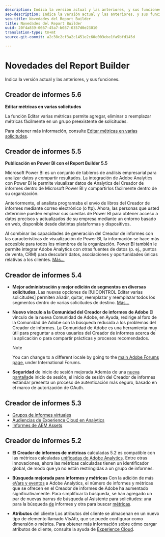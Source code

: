 ```yaml
---
description: Indica la versión actual y las anteriores, y sus funciones.
seo-description: Indica la versión actual y las anteriores, y sus funciones.
seo-title: Novedades del Report Builder
title: Novedades del Report Builder
uuid: 20f4a839-0667-45a7-b037-0357d0e23010
translation-type: tm+mt
source-git-commit: a2c38c2cf3a2c1451e2c60e003ebe1fa9bfd145d

---
```



# Novedades del Report Builder

Indica la versión actual y las anteriores, y sus funciones.

## Creador de informes 5.6

**Editar métricas en varias solicitudes**

La función Editar varias métricas permite agregar, eliminar o reemplazar métricas fácilmente en un grupo preexistente de solicitudes.

Para obtener más información, consulte [Editar métricas en varias solicitudes](../../analyze/report-builder/manage-requests/edit-multiple-metrics.md#concept_1524B059C72C4224AA199411151069AB).

## Creador de informes 5.5

**Publicación en Power BI con el Report Builder 5.5**

Microsoft Power BI es un conjunto de tableros de análisis empresarial para analizar datos y compartir resultados. La integración de Adobe Analytics con Power BI le permite visualizar datos de Analytics del Creador de informes dentro de Microsoft Power BI y compartirlos fácilmente dentro de su organización.

Anteriormente, el analista programaba el envío de libros del Creador de informes mediante correo electrónico (o ftp). Ahora, las personas que usted determine pueden emplear sus cuentas de Power BI para obtener acceso a datos precisos y actualizados de su empresa mediante un entorno basado en web, disponible desde distintas plataformas y dispositivos.

Al combinar las capacidades de generación del Creador de informes con las características de visualización de Power BI, la información se hace más accesible para todos los miembros de la organización. Power BI también le permite integrar Adobe Analytics con otras fuentes de datos (p. ej., puntos de venta, CRM) para descubrir datos, asociaciones y oportunidades únicas relativas a los clientes. [Más...](../../analyze/report-builder/c-publish-power-bi/power-bi.md#concept_07653F1641774B70AD2DE77F0614B8CC)

## Creador de informes 5.4

* **Mejor administración y mejor edición de segmentos en diversas solicitudes.** Las nuevas opciones de [!UICONTROL Editar varias solicitudes] permiten añadir, quitar, reemplazar y reemplazar todos los segmentos dentro de varias solicitudes de destino. [Más...](../../analyze/report-builder/data-requests/segmentation.md#section_C3D63FCBE1A94369A319243313B03C93)

* **Nuevo vínculo a la Comunidad del Creador de informes de Adobe** El vínculo de la nueva Comunidad de Adobe, en Ayuda, redirige al foro de la Comunidad de Adobe con la búsqueda reducida a los problemas del Creador de informes. La Comunidad de Adobe es una herramienta muy útil para preguntar a otros usuarios del Creador de informes acerca de la aplicación o para compartir prácticas y procesos recomendados.

   >[!NOTE]
   >
   >You can change to a different locale by going to the [main Adobe Forums page](https://forums.adobe.com/welcome), under International Forums.

* **Seguridad** de inicio de sesión mejorada Además de una [nueva pantalla](../../analyze/report-builder/setup/login.md#concept_67A16213B90D43C7A624C4E43B821981)de inicio de sesión, el inicio de sesión del Creador de informes estándar presenta un proceso de autenticación más seguro, basado en el marco de autorización de OAuth.

## Creador de informes 5.3

* [Grupos de informes virtuales](https://marketing.adobe.com/resources/help/en_US/reference/virtual-report-suites.html)
* [Audiencias de Experience Cloud en Analytics](https://marketing.adobe.com/resources/help/en_US/mcloud/mc-audiences-aam.html)
* [Informes de AEM Assets](https://marketing.adobe.com/resources/help/en_US/reference/aem-assets-reporting.html)

## Creador de informes 5.2

* **El Creador de informes de métricas** calculadas 5.2 es compatible con las métricas calculadas [unificadas de Adobe Analytics](../../analyze/report-builder/layout/c-metrics-dimensions/calculated-metrics.md#concept_C36AF97877EA49E0B055122E1EE32DD4). Entre otras innovaciones, ahora las métricas calculadas tienen un identificador global, de modo que ya no están restringidas a un grupo de informes.

* **Búsqueda mejorada para informes y métricas** Con la adición de más [eVars y eventos](https://marketing.adobe.com/resources/help/en_US/sc/implement/evars_events.html) a Adobe Analytics, el número de informes y métricas que se ofrecen en el Creador de informes de Adobe ha aumentado significativamente. Para simplificar la búsqueda, se han agregado un par de nuevas barras de búsqueda al Asistente para solicitudes: una para la búsqueda [de](../../analyze/report-builder/data-requests/c-report-types/select-report-types.md#concept_C711B27E6FB64C18AC564EE142FC7EFC) informes y otra para buscar [métricas](../../analyze/report-builder/layout/c-metrics-dimensions/t-add-metrics-and-dimensions.md#task_E3F520C020F64C5A96DC5C96FEF71FC4).

* **Atributos** del cliente Los atributos del cliente se almacenan en un nuevo tipo de elemento llamado VisAttr, que se puede configurar como dimensión o métrica. Para obtener más información sobre cómo cargar atributos de cliente, consulte la ayuda de [Experience Cloud](https://marketing.adobe.com/resources/help/en_US/mcloud/attributes.html).


